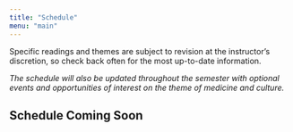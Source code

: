 ```yaml
---
title: "Schedule"
menu: "main"
---
```


Specific readings and themes are subject to revision at the instructor’s discretion, so check back often for the most up-to-date information.

_The schedule will also be updated throughout the semester with optional events and opportunities of interest on the theme of medicine and culture._

<!--
## Month Day

**Theme**

Reading:

* one
* two
* three

---

## Month Day

This is 

---

## Month Day

This is 

---

## Date

This is 

---

## Date

This is 

---
-->

## Schedule Coming Soon